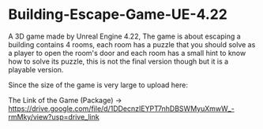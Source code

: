 # Building-Escape-Game-UE-4.22

A 3D game made by Unreal Engine 4.22, The game is about escaping a building contains 4 rooms, each room has a puzzle that you should solve as a player to open the room's door and each room has a small hint to know how to solve its puzzle, this is not the final version though but it is a playable version.

Since the size of the game is very large to upload here:

The Link of the Game (Package) -> https://drive.google.com/file/d/1DDecnzIEYPT7nhDBSWMyuXmwW_-rmMky/view?usp=drive_link
